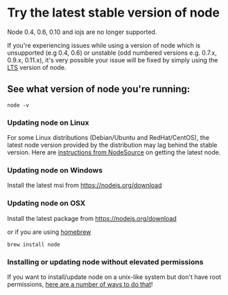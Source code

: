 <!--
title: 01 - Try the latest stable version of node
featured: true
-->

# Try the latest stable version of node

Node 0.4, 0.6, 0.10 and iojs are no longer supported.

If you're experiencing issues while using a version of node which is unsupported (e.g 0.4, 0.6) or unstable (odd numbered versions e.g. 0.7.x, 0.9.x, 0.11.x), it's very possible your issue will be fixed by simply using the [LTS](https://github.com/nodejs/LTS) version of node.

## See what version of node you're running:

```
node -v
```

### Updating node on Linux

For some Linux distributions (Debian/Ubuntu and RedHat/CentOS), the latest node version provided by the distribution may lag behind the stable version.  Here are [instructions from NodeSource](https://github.com/nodesource/distributions) on getting the latest node.

### Updating node on Windows

Install the latest msi from <https://nodejs.org/download>

### Updating node on OSX

Install the latest package from <https://nodejs.org/download>

or if you are using [homebrew](http://brew.sh/)

```
brew install node
```

### Installing or updating node without elevated permissions

If you want to install/update node on a unix-like system but don't have root permissions, [here are a number of ways to do that](https://gist.github.com/isaacs/579814)!
